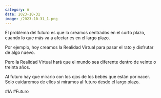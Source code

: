 ```yaml
--- 
category: A 
date: 2023-10-31 
image: /2023-10-31_1.png 
--- 
```


El problema del futuro es que lo creamos centrados en el corto plazo, cuando lo que más va a afectar es en el largo plazo.

Por ejemplo, hoy creamos la Realidad Virtual para pasar el rato y disfrutar de algo nuevo. 

Pero la Realidad Virtual hará que el mundo sea diferente dentro de veinte o treinta años. 

Al futuro hay que mirarlo con los ojos de los bebés que están por nacer. Solo cuidaremos de ellos si miramos al futuro desde el largo plazo. 

#IA #Futuro